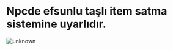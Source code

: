 # Npcde efsunlu taşlı item satma sistemine uyarlıdır.

![unknown](https://user-images.githubusercontent.com/61208397/178494627-6ea42980-501c-49ab-be49-da6fe1a79b24.png)
